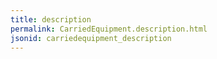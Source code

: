 ```yaml
---
title: description
permalink: CarriedEquipment.description.html
jsonid: carriedequipment_description
---
```

